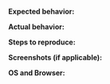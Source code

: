 **Expected behavior:**

**Actual behavior:**

**Steps to reproduce:**

**Screenshots (if applicable):**

**OS and Browser:**
